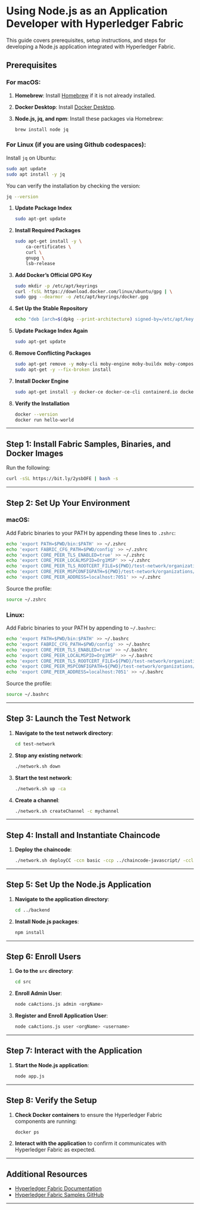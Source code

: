 # **Using Node.js as an Application Developer with Hyperledger Fabric**

This guide covers prerequisites, setup instructions, and steps for developing a Node.js application integrated with Hyperledger Fabric.

## Prerequisites

### For macOS:

1. **Homebrew**: Install [Homebrew](https://brew.sh) if it is not already installed.
2. **Docker Desktop**: Install [Docker Desktop](https://www.docker.com/products/docker-desktop).
3. **Node.js, jq, and npm**: Install these packages via Homebrew:

   ```sh
   brew install node jq
   ```

### For Linux (if you are using Github codespaces):

Install `jq` on Ubuntu:

```bash
sudo apt update
sudo apt install -y jq
```

You can verify the installation by checking the version:

```bash
jq --version
```

1. **Update Package Index**

   ```bash
   sudo apt-get update
   ```

2. **Install Required Packages**

   ```bash
   sudo apt-get install -y \
       ca-certificates \
       curl \
       gnupg \
       lsb-release
   ```

3. **Add Docker’s Official GPG Key**

   ```bash
   sudo mkdir -p /etc/apt/keyrings
   curl -fsSL https://download.docker.com/linux/ubuntu/gpg | \
   sudo gpg --dearmor -o /etc/apt/keyrings/docker.gpg
   ```

4. **Set Up the Stable Repository**

   ```bash
   echo "deb [arch=$(dpkg --print-architecture) signed-by=/etc/apt/keyrings/docker.gpg] https://download.docker.com/linux/ubuntu $(lsb_release -cs) stable" | sudo tee /etc/apt/sources.list.d/docker.list > /dev/null
   ```

5. **Update Package Index Again**

   ```bash
   sudo apt-get update
   ```

6. **Remove Conflicting Packages**

   ```bash
   sudo apt-get remove -y moby-cli moby-engine moby-buildx moby-compose moby-containerd moby-runc moby-tini
   sudo apt-get -y --fix-broken install
   ```

7. **Install Docker Engine**

   ```bash
   sudo apt-get install -y docker-ce docker-ce-cli containerd.io docker-buildx-plugin docker-compose-plugin
   ```

8. **Verify the Installation**

   ```bash
   docker --version
   docker run hello-world
   ```

---

## Step 1: Install Fabric Samples, Binaries, and Docker Images

Run the following:

```sh
curl -sSL https://bit.ly/2ysbOFE | bash -s
```

---

## Step 2: Set Up Your Environment

### macOS:

Add Fabric binaries to your PATH by appending these lines to `.zshrc`:

```sh
echo 'export PATH=$PWD/bin:$PATH' >> ~/.zshrc
echo 'export FABRIC_CFG_PATH=$PWD/config' >> ~/.zshrc
echo 'export CORE_PEER_TLS_ENABLED=true' >> ~/.zshrc
echo 'export CORE_PEER_LOCALMSPID=Org1MSP' >> ~/.zshrc
echo 'export CORE_PEER_TLS_ROOTCERT_FILE=${PWD}/test-network/organizations/peerOrganizations/org1.example.com/tlsca/tlsca.org1.example.com-cert.pem' >> ~/.zshrc
echo 'export CORE_PEER_MSPCONFIGPATH=${PWD}/test-network/organizations/peerOrganizations/org1.example.com/users/Admin@org1.example.com/msp' >> ~/.zshrc
echo 'export CORE_PEER_ADDRESS=localhost:7051' >> ~/.zshrc
```

Source the profile:

```sh
source ~/.zshrc
```

### Linux:

Add Fabric binaries to your PATH by appending to `~/.bashrc`:

```sh
echo 'export PATH=$PWD/bin:$PATH' >> ~/.bashrc
echo 'export FABRIC_CFG_PATH=$PWD/config' >> ~/.bashrc
echo 'export CORE_PEER_TLS_ENABLED=true' >> ~/.bashrc
echo 'export CORE_PEER_LOCALMSPID=Org1MSP' >> ~/.bashrc
echo 'export CORE_PEER_TLS_ROOTCERT_FILE=${PWD}/test-network/organizations/peerOrganizations/org1.example.com/tlsca/tlsca.org1.example.com-cert.pem' >> ~/.bashrc
echo 'export CORE_PEER_MSPCONFIGPATH=${PWD}/test-network/organizations/peerOrganizations/org1.example.com/users/Admin@org1.example.com/msp' >> ~/.bashrc
echo 'export CORE_PEER_ADDRESS=localhost:7051' >> ~/.bashrc
```

Source the profile:

```sh
source ~/.bashrc
```

---

## Step 3: Launch the Test Network

1. **Navigate to the test network directory**:

   ```sh
   cd test-network
   ```

2. **Stop any existing network**:

   ```sh
   ./network.sh down
   ```

3. **Start the test network**:

   ```sh
   ./network.sh up -ca
   ```

4. **Create a channel**:

   ```sh
   ./network.sh createChannel -c mychannel
   ```

---

## Step 4: Install and Instantiate Chaincode

1. **Deploy the chaincode**:

   ```sh
   ./network.sh deployCC -ccn basic -ccp ../chaincode-javascript/ -ccl javascript
   ```

---

## Step 5: Set Up the Node.js Application

1. **Navigate to the application directory**:

   ```sh
   cd ../backend
   ```

2. **Install Node.js packages**:

   ```sh
   npm install
   ```

---

## Step 6: Enroll Users

1. **Go to the `src` directory**:

   ```bash
   cd src
   ```

2. **Enroll Admin User**:

   ```bash
   node caActions.js admin <orgName>
   ```

3. **Register and Enroll Application User**:

   ```bash
   node caActions.js user <orgName> <username>
   ```

---

## Step 7: Interact with the Application

1. **Start the Node.js application**:

   ```bash
   node app.js
   ```

---

## Step 8: Verify the Setup

1. **Check Docker containers** to ensure the Hyperledger Fabric components are running:

   ```sh
   docker ps
   ```

2. **Interact with the application** to confirm it communicates with Hyperledger Fabric as expected.

---

## Additional Resources

- [Hyperledger Fabric Documentation](https://hyperledger-fabric.readthedocs.io/en/release-2.2/)
- [Hyperledger Fabric Samples GitHub](https://github.com/hyperledger/fabric-samples)

---

